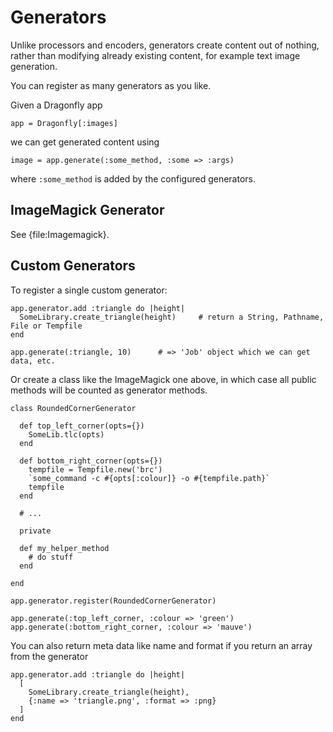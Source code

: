 Generators
==========

Unlike processors and encoders, generators create content out of nothing, rather than modifying already existing content, for example text image generation.

You can register as many generators as you like.

Given a Dragonfly app

    app = Dragonfly[:images]

we can get generated content using

    image = app.generate(:some_method, :some => :args)

where `:some_method` is added by the configured generators.

ImageMagick Generator
---------------------
See {file:Imagemagick}.

Custom Generators
-----------------
To register a single custom generator:

    app.generator.add :triangle do |height|
      SomeLibrary.create_triangle(height)     # return a String, Pathname, File or Tempfile
    end

    app.generate(:triangle, 10)      # => 'Job' object which we can get data, etc.

Or create a class like the ImageMagick one above, in which case all public methods will be counted as generator methods.

    class RoundedCornerGenerator

      def top_left_corner(opts={})
        SomeLib.tlc(opts)
      end

      def bottom_right_corner(opts={})
        tempfile = Tempfile.new('brc')
        `some_command -c #{opts[:colour]} -o #{tempfile.path}`
        tempfile
      end

      # ...

      private

      def my_helper_method
        # do stuff
      end

    end

    app.generator.register(RoundedCornerGenerator)

    app.generate(:top_left_corner, :colour => 'green')
    app.generate(:bottom_right_corner, :colour => 'mauve')

You can also return meta data like name and format if you return an array from the generator

    app.generator.add :triangle do |height|
      [
        SomeLibrary.create_triangle(height),
        {:name => 'triangle.png', :format => :png}
      ]
    end
